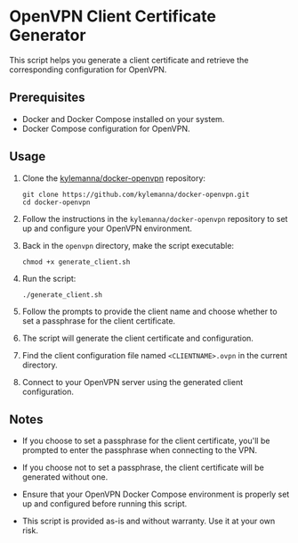 # OpenVPN Client Certificate Generator

This script helps you generate a client certificate and retrieve the corresponding configuration for OpenVPN.

## Prerequisites

- Docker and Docker Compose installed on your system.
- Docker Compose configuration for OpenVPN.

## Usage


1. Clone the [kylemanna/docker-openvpn](https://github.com/kylemanna/docker-openvpn) repository:

    ```
    git clone https://github.com/kylemanna/docker-openvpn.git
    cd docker-openvpn
    ```

3. Follow the instructions in the `kylemanna/docker-openvpn` repository to set up and configure your OpenVPN environment.

4. Back in the `openvpn` directory, make the script executable:

    ```
    chmod +x generate_client.sh
    ```

5. Run the script:

    ```
    ./generate_client.sh
    ```

6. Follow the prompts to provide the client name and choose whether to set a passphrase for the client certificate.

7. The script will generate the client certificate and configuration.

8. Find the client configuration file named `<CLIENTNAME>.ovpn` in the current directory.

9. Connect to your OpenVPN server using the generated client configuration.

## Notes

- If you choose to set a passphrase for the client certificate, you'll be prompted to enter the passphrase when connecting to the VPN.

- If you choose not to set a passphrase, the client certificate will be generated without one.

- Ensure that your OpenVPN Docker Compose environment is properly set up and configured before running this script.

- This script is provided as-is and without warranty. Use it at your own risk.

